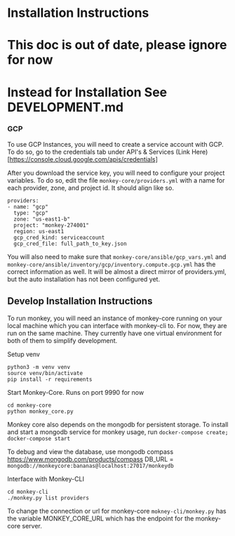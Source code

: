 # Installation Instructions

# This doc is out of date, please ignore for now


# Instead for Installation See DEVELOPMENT.md














### GCP

To use GCP Instances, you will need to create a service account with GCP.  To do so, go to the credentials tab under API's & Services
(Link Here)[https://console.cloud.google.com/apis/credentials]


After you download the service key, you will need to configure your project variables.  To do so, edit the file `monkey-core/providers.yml` with a name for each provider, zone, and project id.  It should align like so.

```
providers:
- name: "gcp"
  type: "gcp"
  zone: "us-east1-b"
  project: "monkey-274001"
  region: us-east1
  gcp_cred_kind: serviceaccount
  gcp_cred_file: full_path_to_key.json
```

You will also need to make sure that `monkey-core/ansible/gcp_vars.yml` and `monkey-core/ansible/inventory/gcp/inventory.compute.gcp.yml` has the correct information as well.  It will be almost a direct mirror of providers.yml, but the auto installation has not been configured yet.


## Develop Installation Instructions

To run monkey, you will need an instance of monkey-core running on your local machine which you can interface with monkey-cli to.  For now, they are run on the same machine.  They currently have one virtual environment for both of them to simplify development.

Setup venv
```
python3 -m venv venv
source venv/bin/activate
pip install -r requirements
```

Start Monkey-Core.  Runs on port 9990 for now
```
cd monkey-core
python monkey_core.py
```

Monkey core also depends on the mongodb for persistent storage.  To install and start a mongodb service for monkey usage, run `docker-compose create; docker-compose start`

To debug and view the database, use mongodb compass https://www.mongodb.com/products/compass
DB_URL = `mongodb://monkeycore:bananas@localhost:27017/monkeydb`

Interface with Monkey-CLI
```
cd monkey-cli
./monkey.py list providers
```
To change the connection or url for monkey-core
`mokney-cli/monkey.py` has the variable MONKEY_CORE_URL which has the endpoint for the monkey-core server.


